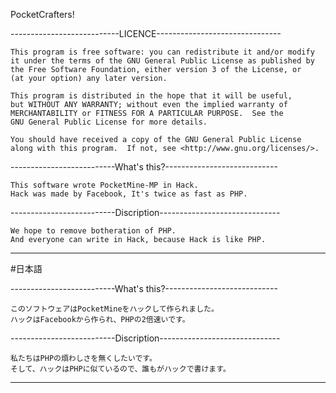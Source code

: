 PocketCrafters!

---------------------------LICENCE-------------------------------

    This program is free software: you can redistribute it and/or modify
    it under the terms of the GNU General Public License as published by
    the Free Software Foundation, either version 3 of the License, or
    (at your option) any later version.

    This program is distributed in the hope that it will be useful,
    but WITHOUT ANY WARRANTY; without even the implied warranty of
    MERCHANTABILITY or FITNESS FOR A PARTICULAR PURPOSE.  See the
    GNU General Public License for more details.

    You should have received a copy of the GNU General Public License
    along with this program.  If not, see <http://www.gnu.org/licenses/>.

--------------------------What's this?----------------------------

    This software wrote PocketMine-MP in Hack.
    Hack was made by Facebook, It's twice as fast as PHP.


--------------------------Discription------------------------------

    We hope to remove botheration of PHP.
    And everyone can write in Hack, because Hack is like PHP.
    
    
-------------------------------------------------------------------

#日本語

--------------------------What's this?----------------------------

    このソフトウェアはPocketMineをハックして作られました。
    ハックはFacebookから作られ、PHPの2倍速いです。


--------------------------Discription------------------------------

    私たちはPHPの煩わしさを無くしたいです。
    そして、ハックはPHPに似ているので、誰もがハックで書けます。
    
    
-------------------------------------------------------------------
